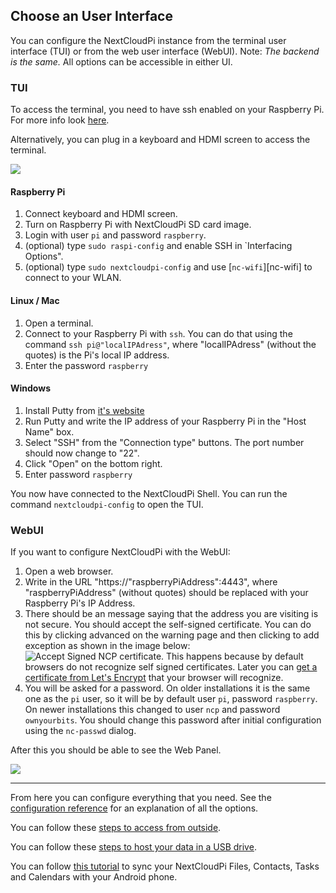 ## Choose an User Interface
You can configure the NextCloudPi instance from the terminal user interface (TUI) or from the web user interface (WebUI). 
Note: *The backend is the same.* All options can be accessible in either UI.

### TUI

To access the terminal, you need to have ssh enabled on your Raspberry Pi. For more info look [here](https://github.com/nextcloud/nextcloudpi/wiki/How-to-install-NextCloudPi-on-a-Raspberry-Pi#first-steps).

Alternatively, you can plug in a keyboard and HDMI screen to access the terminal.

![](https://camo.githubusercontent.com/4b2c6bbb044a6bd59a01582017fa91ab85e023a5/68747470733a2f2f6f776e796f7572626974732e636f6d2f77702d636f6e74656e742f75706c6f6164732f323031372f30332f6e63702d636f6e662d373030783435362e6a7067)

#### Raspberry Pi
1. Connect keyboard and HDMI screen.
2. Turn on Raspberry Pi with NextCloudPi SD card image.
3. Login with user `pi` and password `raspberry`.
4. (optional) type `sudo raspi-config` and enable SSH in `Interfacing Options".
5. (optional) type `sudo nextcloudpi-config` and use [`nc-wifi`][nc-wifi] to connect to your WLAN.

#### Linux / Mac
1. Open a terminal.
2. Connect to your Raspberry Pi with `ssh`. You can do that using the command `ssh pi@"localIPAdress"`, where "localIPAdress" (without the quotes) is the Pi's local IP address.
3. Enter the password `raspberry`


#### Windows
1. Install Putty from [it's website](http://www.putty.org/)
2. Run Putty and write the IP address of your Raspberry Pi in the "Host Name" box.
3. Select "SSH" from the "Connection type" buttons. The port number should now change to "22".
4. Click "Open" on the bottom right.
5. Enter password `raspberry`

You now have connected to the NextCloudPi Shell. You can run the command `nextcloudpi-config` to open the TUI.

### WebUI
If you want to configure NextCloudPi with the WebUI:
1. Open a web browser.
2. Write in the URL "https://"raspberryPiAddress":4443", where "raspberryPiAddress" (without quotes) should be replaced with your Raspberry Pi's IP Address.
3. There should be an message saying that the address you are visiting is not secure. You should accept the self-signed certificate. You can do this by clicking advanced on the warning page and then clicking to add exception as shown in the image below:
![Accept Signed NCP certificate.](https://user-images.githubusercontent.com/14947634/34748770-10015646-f596-11e7-8f56-4e33cf5c9260.png)
This happens because by default browsers do not recognize self signed certificates. Later you can [get a certificate from Let's Encrypt](https://github.com/nextcloud/nextcloudpi/wiki/How-to-get-certificate-with-Letsencrypt-using-DNS-to-verify-domain) that your browser will recognize.
4. You will be asked for a password. On older installations it is the same one as the `pi` user, so it will be by default user `pi`, password `raspberry`. On newer installations this changed to user `ncp` and password `ownyourbits`. You should change this password after initial configuration using the `nc-passwd` dialog.

After this you should be able to see the Web Panel.

![](https://ownyourbits.com/wp-content/uploads/2017/09/ncp-web-demo.gif)

---

From here you can configure everything that you need. See the [configuration reference](https://github.com/nextcloud/nextcloudpi/wiki/Configuration-Reference) for an explanation of all the options.

You can follow these [steps to access from outside](https://github.com/nextcloud/nextcloudpi/wiki/How-to-access-from-outside-your-network).

You can follow these [steps to host your data in a USB drive](https://github.com/nextcloud/nextcloudpi/wiki/How-to-configure-an-external-USB-drive-with-NextCloudPi).

You can follow [this tutorial](https://ownyourbits.com/2017/12/30/sync-nextcloud-tasks-calendars-and-contacts-on-your-android-device/) to sync your NextCloudPi Files, Contacts, Tasks and Calendars with your Android phone.
